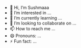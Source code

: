 - 👋 Hi, I’m Sushmaaa
- 👀 I’m interested in ...
- 🌱 I’m currently learning ...
- 💞️ I’m looking to collaborate on ...
- 📫 How to reach me ...
- 😄 Pronouns: ...
- ⚡ Fun fact: ...

<!---
notachloe/notachloe is a ✨ special ✨ repository because its `README.md` (this file) appears on your GitHub profile.
You can click the Preview link to take a look at your changes.
--->
